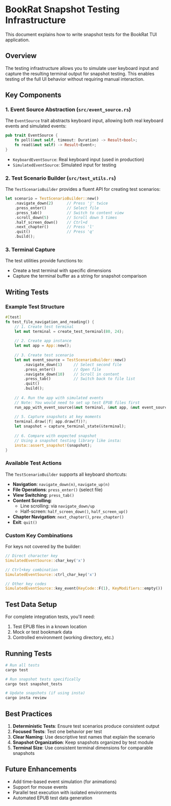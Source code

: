 # BookRat Snapshot Testing Infrastructure

This document explains how to write snapshot tests for the BookRat TUI application.

## Overview

The testing infrastructure allows you to simulate user keyboard input and capture the resulting terminal output for snapshot testing. This enables testing of the full UI behavior without requiring manual interaction.

## Key Components

### 1. Event Source Abstraction (`src/event_source.rs`)

The `EventSource` trait abstracts keyboard input, allowing both real keyboard events and simulated events:

```rust
pub trait EventSource {
    fn poll(&mut self, timeout: Duration) -> Result<bool>;
    fn read(&mut self) -> Result<Event>;
}
```

- `KeyboardEventSource`: Real keyboard input (used in production)
- `SimulatedEventSource`: Simulated input for testing

### 2. Test Scenario Builder (`src/test_utils.rs`)

The `TestScenarioBuilder` provides a fluent API for creating test scenarios:

```rust
let scenario = TestScenarioBuilder::new()
    .navigate_down(2)      // Press 'j' twice
    .press_enter()         // Select file
    .press_tab()           // Switch to content view
    .scroll_down(5)        // Scroll down 5 times
    .half_screen_down()    // Ctrl+d
    .next_chapter()        // Press 'l'
    .quit()                // Press 'q'
    .build();
```

### 3. Terminal Capture

The test utilities provide functions to:
- Create a test terminal with specific dimensions
- Capture the terminal buffer as a string for snapshot comparison

## Writing Tests

### Example Test Structure

```rust
#[test]
fn test_file_navigation_and_reading() {
    // 1. Create test terminal
    let mut terminal = create_test_terminal(80, 24);
    
    // 2. Create app instance
    let mut app = App::new();
    
    // 3. Create test scenario
    let mut event_source = TestScenarioBuilder::new()
        .navigate_down(1)     // Select second file
        .press_enter()        // Open file
        .navigate_down(10)    // Scroll in content
        .press_tab()          // Switch back to file list
        .quit()
        .build();
    
    // 4. Run the app with simulated events
    // Note: You would need to set up test EPUB files first
    run_app_with_event_source(&mut terminal, &mut app, &mut event_source)?;
    
    // 5. Capture snapshots at key moments
    terminal.draw(|f| app.draw(f))?;
    let snapshot = capture_terminal_state(&terminal);
    
    // 6. Compare with expected snapshot
    // Using a snapshot testing library like insta:
    insta::assert_snapshot!(snapshot);
}
```

### Available Test Actions

The `TestScenarioBuilder` supports all keyboard shortcuts:

- **Navigation**: `navigate_down(n)`, `navigate_up(n)`
- **File Operations**: `press_enter()` (select file)
- **View Switching**: `press_tab()`
- **Content Scrolling**: 
  - Line scrolling: via `navigate_down/up`
  - Half-screen: `half_screen_down()`, `half_screen_up()`
- **Chapter Navigation**: `next_chapter()`, `prev_chapter()`
- **Exit**: `quit()`

### Custom Key Combinations

For keys not covered by the builder:

```rust
// Direct character key
SimulatedEventSource::char_key('x')

// Ctrl+key combination
SimulatedEventSource::ctrl_char_key('x')

// Other key codes
SimulatedEventSource::key_event(KeyCode::F(1), KeyModifiers::empty())
```

## Test Data Setup

For complete integration tests, you'll need:

1. Test EPUB files in a known location
2. Mock or test bookmark data
3. Controlled environment (working directory, etc.)

## Running Tests

```bash
# Run all tests
cargo test

# Run snapshot tests specifically
cargo test snapshot_tests

# Update snapshots (if using insta)
cargo insta review
```

## Best Practices

1. **Deterministic Tests**: Ensure test scenarios produce consistent output
2. **Focused Tests**: Test one behavior per test
3. **Clear Naming**: Use descriptive test names that explain the scenario
4. **Snapshot Organization**: Keep snapshots organized by test module
5. **Terminal Size**: Use consistent terminal dimensions for comparable snapshots

## Future Enhancements

- Add time-based event simulation (for animations)
- Support for mouse events
- Parallel test execution with isolated environments
- Automated EPUB test data generation